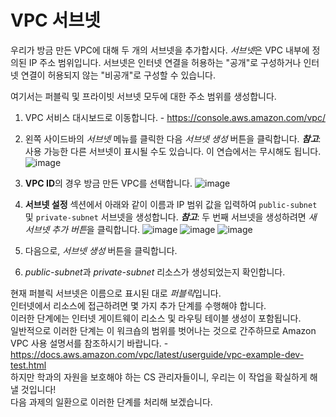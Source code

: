 VPC 서브넷
=

우리가 방금 만든 VPC에 대해 두 개의 서브넷을 추가합시다.
*서브넷*은 VPC 내부에 정의된 IP 주소 범위입니다.
서브넷은 인터넷 연결을 허용하는 "공개"로 구성하거나 인터넷 연결이 허용되지 않는 "비공개"로 구성할 수 있습니다.

여기서는 퍼블릭 및 프라이빗 서브넷 모두에 대한 주소 범위를 생성합니다.

1. VPC 서비스 대시보드로 이동합니다. - https://console.aws.amazon.com/vpc/

2. 왼쪽 사이드바의 _서브넷_ 메뉴를 클릭한 다음 _서브넷 생성_ 버튼을 클릭합니다. **_참고_**: 사용 가능한 다른 서브넷이 표시될 수도 있습니다. 이 연습에서는 무시해도 됩니다.
   ![image](https://github.com/user-attachments/assets/41ad58ef-681f-4d5b-b0a6-7665a53265b5)

3. **VPC ID**의 경우 방금 만든 VPC를 선택합니다.
   ![image](https://github.com/user-attachments/assets/0975b518-00b2-4197-ba61-d809b5071d04)

4. **서브넷 설정** 섹션에서 아래와 같이 이름과 IP 범위 값을 입력하여 `public-subnet` 및 `private-subnet` 서브넷을 생성합니다. **_참고_**: 두 번째 서브넷을 생성하려면 *새 서브넷 추가 버튼*을 클릭합니다.
   ![image](https://github.com/user-attachments/assets/6d5ac6a1-0f47-4598-82cc-8148c4415c48)
   ![image](https://github.com/user-attachments/assets/44946479-87ba-44d7-b1fe-cd827dec7f1f)
   ![image](https://github.com/user-attachments/assets/2e36be1a-f4ee-47d7-adc6-04bf36faae70)

5. 다음으로, _서브넷 생성_ 버튼을 클릭합니다.

6. *public-subnet*과 _private-subnet_ 리소스가 생성되었는지 확인합니다.

현재 퍼블릭 서브넷은 이름으로 표시된 대로 *퍼블릭*입니다.<br>
인터넷에서 리소스에 접근하려면 몇 가지 추가 단계를 수행해야 합니다.<br>
이러한 단계에는 인터넷 게이트웨이 리소스 및 라우팅 테이블 생성이 포함됩니다.<br>
일반적으로 이러한 단계는 이 워크숍의 범위를 벗어나는 것으로 간주하므로 Amazon VPC 사용 설명서를 참조하시기 바랍니다. - https://docs.aws.amazon.com/vpc/latest/userguide/vpc-example-dev-test.html <br>
하지만 학과의 자원을 보호해야 하는 CS 관리자들이니, 우리는 이 작업을 확실하게 해낼 것입니다!<br>
다음 과제의 일환으로 이러한 단계를 처리해 보겠습니다.
